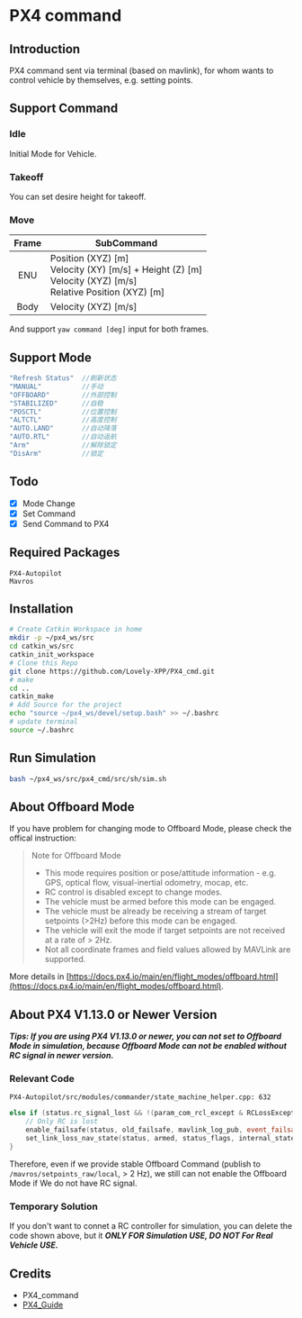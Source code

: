 # PX4 command

## Introduction
PX4 command sent via terminal (based on mavlink), for whom wants to control vehicle by themselves, e.g. setting points.

## Support Command

### Idle

Initial Mode for Vehicle.

### Takeoff

You can set desire height for takeoff.

### Move

| Frame | SubCommand |
| :---: | ----------- |
|   ENU    | Position (XYZ) [m]<br>Velocity (XY) [m/s] + Height (Z) [m]<br>Velocity (XYZ) [m/s]<br>Relative Position (XYZ) [m] |
|   Body   | Velocity (XYZ) [m/s] |

And support `yaw command [deg]` input for both frames.


## Support Mode
```c++
"Refresh Status"  //刷新状态
​"MANUAL"          //手动
​"OFFBOARD"        //外部控制
​"STABILIZED"      //自稳
​"POSCTL"          //位置控制
​"ALTCTL"          //高度控制
​"AUTO.LAND"       //自动降落
​"AUTO.RTL"        //自动返航
​"Arm"             //解除锁定
​"DisArm"          //锁定
```

## Todo

- [x] Mode Change
- [x] Set Command 
- [x] Send Command to PX4

## Required Packages
```
PX4-Autopilot
Mavros
```

## Installation
```bash
# Create Catkin Workspace in home
mkdir -p ~/px4_ws/src 
cd catkin_ws/src
catkin_init_workspace
# Clone this Repo
git clone https://github.com/Lovely-XPP/PX4_cmd.git
# make
cd ..
catkin_make
# Add Source for the project
echo "source ~/px4_ws/devel/setup.bash" >> ~/.bashrc
# update terminal
source ~/.bashrc
```

## Run Simulation
```bash
bash ~/px4_ws/src/px4_cmd/src/sh/sim.sh
```

## About Offboard Mode
If you have problem for changing mode to Offboard Mode, please check the offical instruction:

> Note for Offboard Mode
> - This mode requires position or pose/attitude information - e.g. GPS, optical flow, visual-inertial odometry, mocap, etc.
> - RC control is disabled except to change modes.
> - The vehicle must be armed before this mode can be engaged.
> - The vehicle must be already be receiving a stream of target setpoints (>2Hz) before this mode can be engaged.
> - The vehicle will exit the mode if target setpoints are not received at a rate of > 2Hz.
> - Not all coordinate frames and field values allowed by MAVLink are supported.

More details in [https://docs.px4.io/main/en/flight_modes/offboard.html](https://docs.px4.io/main/en/flight_modes/offboard.html).

## About PX4 V1.13.0 or Newer Version

***Tips: If you are using PX4 V1.13.0 or newer, you can not set to Offboard Mode in simulation, because Offboard Mode can not be enabled without RC signal in newer version.***

### Relevant Code
`PX4-Autopilot/src/modules/commander/state_machine_helper.cpp: 632`

```cpp
else if (status.rc_signal_lost && !(param_com_rcl_except & RCLossExceptionBits::RCL_EXCEPT_OFFBOARD)) {
    // Only RC is lost
    enable_failsafe(status, old_failsafe, mavlink_log_pub, event_failsafe_reason_t::no_rc);
    set_link_loss_nav_state(status, armed, status_flags, internal_state, rc_loss_act, param_com_rcl_act_t);
}
```

Therefore, even if we provide stable Offboard Command (publish to `/mavros/setpoints_raw/local`, > 2 Hz), we still can not enable the Offboard Mode if We do not have RC signal.

### Temporary Solution
If you don't want to connet a RC controller for simulation, you can delete the code shown above, but it ***ONLY FOR Simulation USE, DO NOT For Real Vehicle USE.***



## Credits
- PX4_command
- [PX4_Guide](https://docs.px4.io/main)
